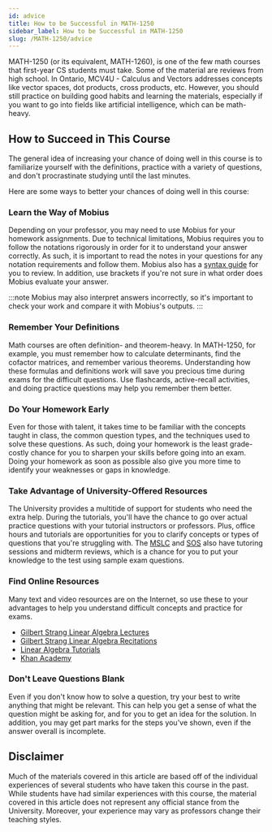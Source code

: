 ```yaml
---
id: advice
title: How to be Successful in MATH-1250
sidebar_label: How to be Successful in MATH-1250
slug: /MATH-1250/advice
---
```


MATH-1250 (or its equivalent, MATH-1260), is one of the few math courses that first-year CS students must take. Some of the material are reviews from high school. In Ontario, MCV4U - Calculus and Vectors addresses concepts like vector spaces, dot products, cross products, etc. However, you should still practice on building good habits and learning the materials, especially if you want to go into fields like artificial intelligence, which can be math-heavy.

## How to Succeed in This Course

The general idea of increasing your chance of doing well in this course is to familiarize yourself with the definitions, practice with a variety of questions, and don't procrastinate studying until the last minutes.

Here are some ways to better your chances of doing well in this course:

### Learn the Way of Mobius

Depending on your professor, you may need to use Mobius for your homework assignments. Due to technical limitations, Mobius requires you to follow the notations rigorously in order for it to understand your answer correctly. As such, it is important to read the notes in your questions for any notation requirements and follow them. Mobius also has a [syntax guide](https://www.digitaled.com/support/help/student/Content/STUD-ENTERING-RESPONSES/Enter-proper-math-syntax.htm) for you to review. In addition, use brackets if you're not sure in what order does Mobius evaluate your answer.

:::note
Mobius may also interpret answers incorrectly, so it's important to check your work and compare it with Mobius's outputs.
:::

### Remember Your Definitions

Math courses are often definition- and theorem-heavy. In MATH-1250, for example, you must remember how to calculate determinants, find the cofactor matrices, and remember various theorems. Understanding how these formulas and definitions work will save you precious time during exams for the difficult questions. Use flashcards, active-recall activities, and doing practice questions may help you remember them better.

### Do Your Homework Early

Even for those with talent, it takes time to be familiar with the concepts taught in class, the common question types, and the techniques used to solve these questions. As such, doing your homework is the least grade-costly chance for you to sharpen your skills before going into an exam. Doing your homework as soon as possible also give you more time to identify your weaknesses or gaps in knowledge.

### Take Advantage of University-Offered Resources

The University provides a multitide of support for students who need the extra help. During the tutorials, you'll have the chance to go over actual practice questions with your tutorial instructors or professors. Plus, office hours and tutorials are opportunities for you to clarify concepts or types of questions that you're struggling with. The [MSLC](https://www.uwindsor.ca/science/math/675/students) and [SOS](https://windsor.soscampus.com/) also have tutoring sessions and midterm reviews, which is a chance for you to put your knowledge to the test using sample exam questions.

### Find Online Resources

Many text and video resources are on the Internet, so use these to your advantages to help you understand difficult concepts and practice for exams.

- [Gilbert Strang Linear Algebra Lectures](https://www.youtube.com/watch?v=J7DzL2_Na80&list=PLE7DDD91010BC51F8&index=2)
- [Gilbert Strang Linear Algebra Recitations](https://www.youtube.com/watch?v=uNKDw46_Ev4&list=PLD022819BC6B9B21B)
- [Linear Algebra Tutorials](https://math.hmc.edu/calculus/hmc-mathematics-calculus-online-tutorials/linear-algebra/)
- [Khan Academy](https://www.khanacademy.org/math/linear-algebra)

### Don't Leave Questions Blank

Even if you don't know how to solve a question, try your best to write anything that might be relevant. This can help you get a sense of what the question might be asking for, and for you to get an idea for the solution. In addition, you may get part marks for the steps you've shown, even if the answer overall is incomplete.

## Disclaimer

Much of the materials covered in this article are based off of the individual experiences of several students who have taken this course in the past. While students have had similar experiences with this course, the material covered in this article does not represent any official stance from the University. Moreover, your experience may vary as professors change their teaching styles.
